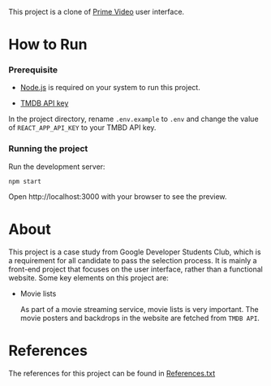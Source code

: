 
This project is a clone of [Prime Video](primevideo.com) user interface.


# How to Run
### Prerequisite

- [Node.js](https://nodejs.org/en/) is required on your system to run this project.

- [TMDB API key](https://www.themoviedb.org/settings/api)

In the project directory, rename `.env.example` to `.env` and change the value of `REACT_APP_API_KEY` to your TMBD API key.

### Running the project

Run the development server:
```
npm start
```

Open http://localhost:3000 with your browser to see the preview.

# About

This project is a case study from Google Developer Students Club, which is a requirement for all candidate to pass the selection process. It is mainly a front-end project that focuses on the user interface, rather than a functional website. Some key elements on this project are:

- Movie lists

    As part of a movie streaming service, movie lists is very important. The movie posters and backdrops in the website are fetched from `TMDB API`.

# References

The references for this project can be found in [References.txt](Refereces.txt)
